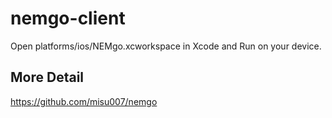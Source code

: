 # nemgo-client

Open platforms/ios/NEMgo.xcworkspace in Xcode and Run on your device.

## More Detail
https://github.com/misu007/nemgo
